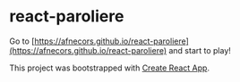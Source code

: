 # react-paroliere

Go to [https://afnecors.github.io/react-paroliere](https://afnecors.github.io/react-paroliere) and start to play!

This project was bootstrapped with [Create React App](https://github.com/facebookincubator/create-react-app).